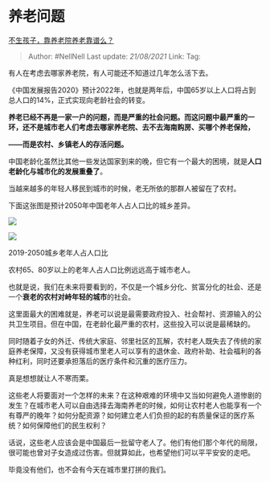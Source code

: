 # 养老问题
[不生孩子，靠养老院养老靠谱么？](https://www.zhihu.com/question/431860582/answer/1613238186)

> Author: #NellNell
> Last update: *21/08/2021*
> Link:
> Tag:

有人在考虑去哪家养老院，有人可能还不知道过几年怎么活下去。

《中国发展报告2020》预计2022年，也就是两年后，中国65岁以上人口将占到总人口的14%，正式实现向老龄社会的转变。

**养老已经不再是一家一户的问题，而是严重的社会问题。而这问题中最严重的一环，还不是城市老人们考虑去哪家养老院、去不去海南购房、买哪个养老保险，**

**——而是农村、乡镇老人的存活问题。**

中国老龄化虽然比其他一些发达国家到来的晚，但它有一个最大的困境，就是**人口老龄化与城市化的发展重叠了**。

当越来越多的年轻人移民到城市的时候，老无所依的那群人被留在了农村。

下面这张图是预计2050年中国老年人占人口比的城乡差异。

![](https://pic2.zhimg.com/50/v2-891e772fcbc0e37f2d657690f93e28cc_720w.jpg?source=c8b7c179)

![](https://pic2.zhimg.com/80/v2-891e772fcbc0e37f2d657690f93e28cc_720w.jpg?source=c8b7c179)

2019-2050城乡老年人占人口比

农村65、80岁以上的老年人占人口比例远远高于城市老人。

也就是说，我们在未来将要看到的，不仅是一个城乡分化、贫富分化的社会、还是一个**衰老的农村对峙年轻的城市**的社会。

这里面最大的困难就是，养老可以说是最需要政府投入、社会帮衬、资源输入的公共卫生项目。但在中国，在老龄化最严重的农村，这些投入可以说是最稀缺的。

同时随着子女的外迁、传统大家庭、邻里社区的瓦解，农村老人既失去了传统的家庭养老保障，又没有获得城市里老人可以享有的退休金、政府补助、社会福利的各种红利，同时还要承担落后的医疗条件和沉重的医疗压力。

真是想想就让人不寒而栗。

这些老人将要面对一个怎样的未来？在这种艰难的环境中又当如何避免人道惨剧的发生？在城市老人可以自由选择去海南养老的时候，如何让农村老人也能享有一个有尊严的晚年？如何分配资源？如何建立老人们负担的起的有质量保证的医疗系统？如何保障他们的民生权利？

话说，这些老人应该会是中国最后一批留守老人了。他们有他们那个年代的局限，很可能也曾对子女造成过伤害。但就算如此，也希望他们可以平平安安的走吧。

毕竟没有他们，也不会有今天在城市里打拼的我们。
